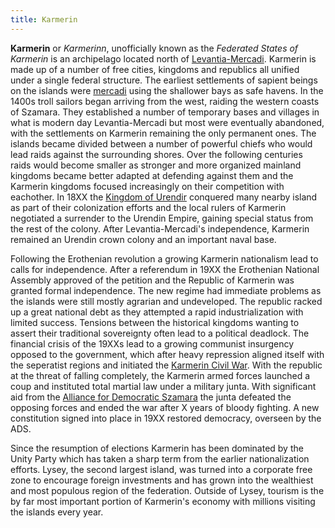 ```yaml
---
title: Karmerin
---
```

**Karmerin** or *Karmerinn*, unofficially known as the *Federated States
of Karmerin* is an archipelago located north of
[Levantia-Mercadi](Levantia-Mercadi "wikilink"). Karmerin is made up of
a number of free cities, kingdoms and republics all unified under a
single federal structure. The earliest settlements of sapient beings on
the islands were [mercadi](mercadi "wikilink") using the shallower bays
as safe havens. In the 1400s troll sailors began arriving from the west,
raiding the western coasts of Szamara. They established a number of
temporary bases and villages in what is modern day Levantia-Mercadi but
most were eventually abandoned, with the settlements on Karmerin
remaining the only permanent ones. The islands became divided between a
number of powerful chiefs who would lead raids against the surrounding
shores. Over the following centuries raids would become smaller as
stronger and more organized mainland kingdoms became better adapted at
defending against them and the Karmerin kingdoms focused increasingly on
their competition with eachother. In 18XX the [Kingdom of
Urendir](Erothena "wikilink") conquered many nearby island as part of
their colonization efforts and the local rulers of Karmerin negotiated a
surrender to the Urendin Empire, gaining special status from the rest of
the colony. After Levantia-Mercadi's independence, Karmerin remained an
Urendin crown colony and an important naval base.

Following the Erothenian revolution a growing Karmerin nationalism lead
to calls for independence. After a referendum in 19XX the Erothenian
National Assembly approved of the petition and the Republic of Karmerin
was granted formal independence. The new regime had immediate problems
as the islands were still mostly agrarian and undeveloped. The republic
racked up a great national debt as they attempted a rapid
industrialization with limited success. Tensions between the historical
kingdoms wanting to assert their traditional sovereignty often lead to a
political deadlock. The financial crisis of the 19XXs lead to a growing
communist insurgency opposed to the government, which after heavy
repression aligned itself with the seperatist regions and initiated the
[Karmerin Civil War](Karmerin_Civil_War "wikilink"). With the republic
at the threat of falling completely, the Karmerin armed forces launched
a coup and instituted total martial law under a military junta. With
significant aid from the [Alliance for Democratic
Szamara](Alliance_for_Democratic_Szamara "wikilink") the junta defeated
the opposing forces and ended the war after X years of bloody fighting.
A new constitution signed into place in 19XX restored democracy,
overseen by the ADS.

Since the resumption of elections Karmerin has been dominated by the
Unity Party which has taken a sharp term from the earlier
nationalization efforts. Lysey, the second largest island, was turned
into a corporate free zone to encourage foreign investments and has
grown into the wealthiest and most populous region of the federation.
Outside of Lysey, tourism is the by far most important portion of
Karmerin's economy with millions visiting the islands every year.